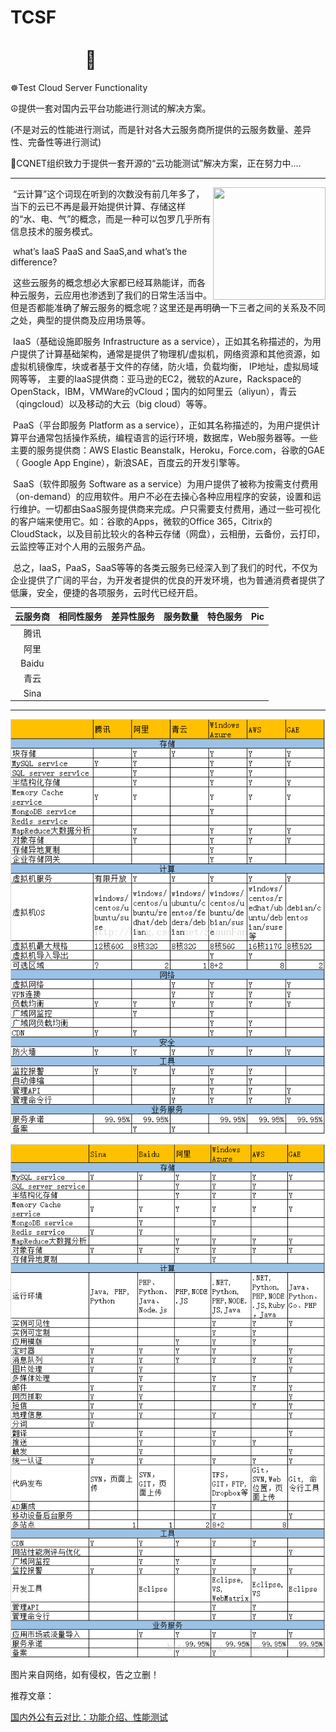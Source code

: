 # TCSF &nbsp;&nbsp;&nbsp;&nbsp;&nbsp;&nbsp;&nbsp;&nbsp;&nbsp;&nbsp;&nbsp;&nbsp;&nbsp;&nbsp;&nbsp;&nbsp;&nbsp;&nbsp;&nbsp;&nbsp;&nbsp;&nbsp;&nbsp;&nbsp;&nbsp;&nbsp;&nbsp;&nbsp;&nbsp;&nbsp;&nbsp;&nbsp;&nbsp;&nbsp;&nbsp;&nbsp;&nbsp;&nbsp;&nbsp;&nbsp;&nbsp;&nbsp;&nbsp;&nbsp;&nbsp;&nbsp;&nbsp;&nbsp;&nbsp;&nbsp;&nbsp;&nbsp;&nbsp;&nbsp;&nbsp;&nbsp;&nbsp;&nbsp;&nbsp;&nbsp;&nbsp;&nbsp;&nbsp;&nbsp;&nbsp;&nbsp;&nbsp;&nbsp;&nbsp;&nbsp;&nbsp;&nbsp;&nbsp;&nbsp;&nbsp;&nbsp;&nbsp;&nbsp;&nbsp;&nbsp;&nbsp;&nbsp;&nbsp;&nbsp;&nbsp;&nbsp;&nbsp;&nbsp;&nbsp;&nbsp;&nbsp;&nbsp;&nbsp;&nbsp;💭

☸Test Cloud Server Functionality

☮提供一套对国内云平台功能进行测试的解决方案。

(不是对云的性能进行测试，而是针对各大云服务商所提供的云服务数量、差异性、完备性等进行测试)

💪CQNET组织致力于提供一套开源的“云功能测试”解决方案，正在努力中....

----------------------------
<img src="https://i.imgur.com/ccN0twr.gif" width = "180" height = "180" div align=right />


&nbsp;“云计算”这个词现在听到的次数没有前几年多了，当下的云已不再是最开始提供计算、存储这样的“水、电、气”的概念，而是一种可以包罗几乎所有信息技术的服务模式。

&nbsp;what’s IaaS PaaS and SaaS,and what’s the difference? 

&nbsp;这些云服务的概念想必大家都已经耳熟能详，而各种云服务，云应用也渗透到了我们的日常生活当中。但是否都能准确了解云服务的概念呢？这里还是再明确一下三者之间的关系及不同之处，典型的提供商及应用场景等。

&nbsp;IaaS（基础设施即服务 Infrastructure as a service），正如其名称描述的，为用户提供了计算基础架构，通常是提供了物理机/虚拟机，网络资源和其他资源，如虚拟机镜像库，块或者基于文件的存储，防火墙，负载均衡， IP地址，虚拟局域网等等， 主要的IaaS提供商：亚马逊的EC2，微软的Azure，Rackspace的OpenStack，IBM，VMWare的vCloud；国内的如阿里云（aliyun），青云（qingcloud）以及移动的大云（big cloud）等等。

&nbsp;PaaS（平台即服务 Platform as a service），正如其名称描述的，为用户提供计算平台通常包括操作系统，编程语言的运行环境，数据库，Web服务器等。一些主要的服务提供商：AWS Elastic Beanstalk，Heroku，Force.com，谷歌的GAE（ Google App Engine），新浪SAE，百度云的开发引擎等。

&nbsp;SaaS（软件即服务 Software as a service）为用户提供了被称为按需支付费用（on-demand）的应用软件。用户不必在去操心各种应用程序的安装，设置和运行维护。一切都由SaaS服务提供商来完成。户只需要支付费用，通过一些可视化的客户端来使用它。如：谷歌的Apps，微软的Office 365，Citrix的CloudStack，以及目前比较火的各种云存储（网盘），云相册，云备份，云打印，云监控等正对个人用的云服务产品。 

&nbsp;总之，IaaS，PaaS，SaaS等等的各类云服务已经深入到了我们的时代，不仅为企业提供了广阔的平台，为开发者提供的优良的开发环境，也为普通消费者提供了低廉，安全，便捷的各项服务，云时代已经开启。

| 云服务商 | 相同性服务 | 差异性服务 | 服务数量 | 特色服务 | Pic|
| :--------: | :---------: | :---------: | :---------: | :---------: | :---------:| 
|腾讯||||||
|阿里||||||
|Baidu||||||
|青云||||||
|Sina||||||

-------------------

![iass](iaas.png)

![pass](paas.png)

图片来自网络，如有侵权，告之立删！

推荐文章：

[国内外公有云对比：功能介绍、性能测试](https://blog.mimvp.com/article/13351.html)








